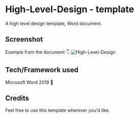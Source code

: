 # High-Level-Design - template

A high level design template, Word document.

## Screenshot

Example from the document :point_down:
![High-Level-Design](https://user-images.githubusercontent.com/44708223/118355317-02a4f480-b578-11eb-8ac5-8cf5e2028d6e.png)

## Tech/Framework used

Microsoft Word 2019 :notebook:

## Credits

Feel free to use this template wherever you'd like.
